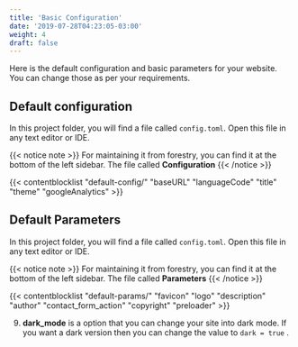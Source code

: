```yaml
---
title: 'Basic Configuration'
date: '2019-07-28T04:23:05-03:00'
weight: 4
draft: false
---
```


Here is the default configuration and basic parameters for your website. You can change those as per your requirements.

## Default configuration
In this project folder, you will find a file called `config.toml`. Open this file in any text editor or IDE.

{{< notice note >}}
For maintaining it from forestry, you can find it at the bottom of the left sidebar. The file called **Configuration**
{{< /notice >}}

{{< contentblocklist "default-config/" "baseURL" "languageCode" "title" "theme" "googleAnalytics" >}}


## Default Parameters
In this project folder, you will find a file called `config.toml`. Open this file in any text editor or IDE.

{{< notice note >}}
For maintaining it from forestry, you can find it at the bottom of the left sidebar. The file called **Parameters**
{{< /notice >}}

{{< contentblocklist "default-params/" "favicon" "logo" "description" "author" "contact_form_action" "copyright" "preloader"  >}}


9. **dark_mode** is a option that you can change your site into dark mode. If you want a dark version then you can change the value to `dark = true` .



